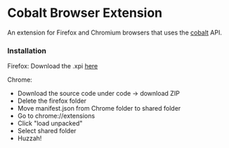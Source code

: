 # Cobalt Browser Extension
An extension for Firefox and Chromium browsers that uses the [cobalt](https://cobalt.tools/) API.

### Installation
Firefox: Download the .xpi [here](https://files.catbox.moe/meofpn.xpi)

Chrome:
- Download the source code under code -> download ZIP
- Delete the firefox folder
- Move manifest.json from Chrome folder to shared folder
- Go to chrome://extensions
- Click "load unpacked"
- Select shared folder
- Huzzah!
